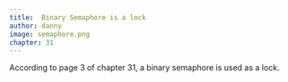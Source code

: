 ```yaml
---
title:  Binary Semaphore is a lock
author: danny
image: semaphore.png
chapter: 31
---
```

According to page 3 of chapter 31, a binary semaphore is used as a lock.
